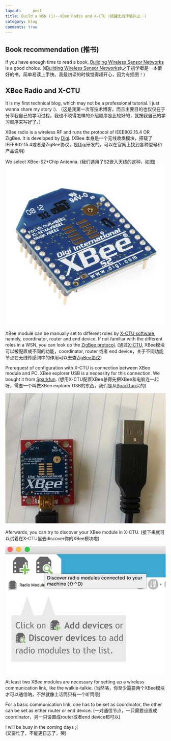 ```yaml
---
layout:     post
title: Build a WSN (1)--XBee Radio and X-CTU (搭建无线传感网之一)   
category: blog
comments: true
---
```

## Book recommendation (推书)

If you have enough time to read a book, [Building Wireless Sensor Networks](http://shop.oreilly.com/product/9780596807740.do) is a good choice.
(《[Building Wireless Sensor Networks](http://shop.oreilly.com/product/9780596807740.do)》之于初学者是一本很好的书，简单易读上手快。我最初读的时候觉得超开心，因为有插图！)

## XBee Radio and X-CTU  

It is my first technical blog, which may not be a professional tutorial. I just wanna share my story :).
（这是我第一次写技术博客，而且主要目的也仅仅在于分享我自己的学习过程。我也不晓得怎样的介绍顺序是比较好的，就按我自己的学习顺序来写好了。）

XBee radio is a wireless RF and runs the protocol of IEEE802.15.4 OR ZigBee. It is developed by [Digi](https://www.digi.com/products/xbee).
(XBee 本身是一个无线收发模块，搭载了IEEE802.15.4或者是ZigBee协议，是[Digi](https://www.digi.com/products/xbee)研发的，可以在官网上找到各种型号和产品说明)

We select XBee-S2+Chip Antenna.
(我们选用了S2嵌入天线的这种，如图)
![XBee-S2](/images/blog170426/xbee_s2.jpg)

XBee module can be manually set to different roles by [X-CTU software](https://www.digi.com/products/xbee-rf-solutions/xctu-software/xctu), namely, coordinator, router and end device. If not familiar with the different roles in a WSN, you can look up the [ZigBee protocol](http://www.zigbee.org/). (通过[X-CTU](https://www.digi.com/products/xbee-rf-solutions/xctu-software/xctu), XBee模块可以被配置成不同的功能，coordinator, router 或者 end device，关于不同功能节点在无线传感网中的作用可以去查[ZigBee协议](http://www.zigbee.org/))

Prerequest of configuration with X-CTU is connection between XBee module and PC. XBee explorer USB is a necessity for this connection. We bought it from [Sparkfun](https://www.sparkfun.com/products/11812).
(想用X-CTU配置XBee总得先把XBee和电脑连一起呀，需要一个叫做XBee explorer USB的东西，我们是从[Sparkfun](https://www.sparkfun.com/products/11812)买的)

![XBee explorer USB](/images/blog170426/usb_adapter.jpg)

Aferwards, you can try to discover your XBee module in X-CTU. (接下来就可以试着在X-CTU里去discover你的XBee模块啦)

![Discover](/images/blog170426/discover.jpg)

At least two XBee modules are necessary for setting up a wireless communication link, like the walkie-talkie. (当然咯，你至少需要两个XBee模块才可以通信呐，不然就像土话筒只有一个听筒哦)

For a basic communication link, one has to be set as coordinator, the other can be set as either router or end device. (一对通信节点，一只需要设置成coordinator，另一只设置成router或者end device都可以)

I will be busy in the coming days ;(        
(又要忙了，不能更日志了，哭)
